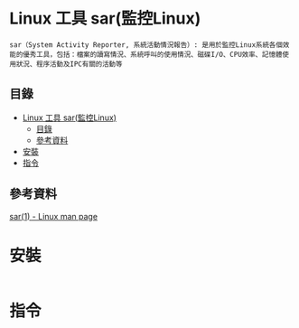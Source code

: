 # Linux 工具 sar(監控Linux)

```
sar（System Activity Reporter, 系統活動情況報告）: 是用於監控Linux系統各個效能的優秀工具，包括：檔案的讀寫情況、系統呼叫的使用情況、磁碟I/O、CPU效率、記憶體使用狀況、程序活動及IPC有關的活動等
```

## 目錄

- [Linux 工具 sar(監控Linux)](#linux-工具-sar監控linux)
	- [目錄](#目錄)
	- [參考資料](#參考資料)
- [安裝](#安裝)
- [指令](#指令)

## 參考資料

[sar(1) - Linux man page](https://linux.die.net/man/1/sar)

# 安裝

```bash
```

# 指令

```bash
```
